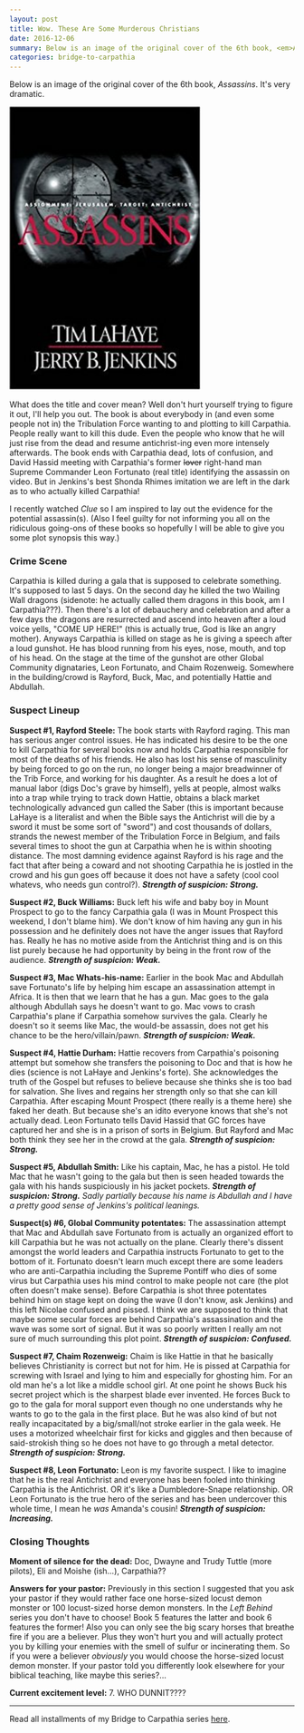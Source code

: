 ```yaml
---
layout: post
title: Wow. These Are Some Murderous Christians
date: 2016-12-06
summary: Below is an image of the original cover of the 6th book, <em>Assassins</em>. It's very dramatic...
categories: bridge-to-carpathia
---
```

Below is an image of the original cover of the 6th book, <em>Assassins</em>. It's very dramatic.

<p><img src="/images/AssassinsCover.jpg" alt="Dun dun dun" style="width:338px;height:500px;"></p>

What does the title and cover mean? Well don't hurt yourself trying to figure it out, I'll help you out. The book is about everybody in (and even some people not in) the Tribulation Force wanting to and plotting to kill Carpathia. People really want to kill this dude. Even the people who know that he will just rise from the dead and resume antichrist-ing even more intensely afterwards. The book ends with Carpathia dead, lots of confusion, and David Hassid meeting with Carpathia's former ~~lover~~ right-hand man Supreme Commander Leon Fortunato (real title) identifying the assassin on video. But in Jenkins's best Shonda Rhimes imitation we are left in the dark as to who actually killed Carpathia!

I recently watched <em>Clue</em> so I am inspired to lay out the evidence for the potential assassin(s). (Also I feel guilty for not informing you all on the ridiculous going-ons of these books so hopefully I will be able to give you some plot synopsis this way.)

<h3>Crime Scene</h3>

Carpathia is killed during a gala that is supposed to celebrate something. It's supposed to last 5 days. On the second day he killed the two Wailing Wall dragons (sidenote: he actually called them dragons in this book, am I Carpathia???). Then there's a lot of debauchery and celebration and after a few days the dragons are resurrected and ascend into heaven after a loud voice yells, "COME UP HERE!" (this is actually true, God is like an angry mother). Anyways Carpathia is killed on stage as he is giving a speech after a loud gunshot. He has blood running from his eyes, nose, mouth, and top of his head. On the stage at the time of the gunshot are other Global Community dignataries, Leon Fortunato, and Chaim Rozenweig. Somewhere in the building/crowd is Rayford, Buck, Mac, and potentially Hattie and Abdullah.

<h3>Suspect Lineup</h3>

**Suspect #1, Rayford Steele:** The book starts with Rayford raging. This man has serious anger control issues. He has indicated his desire to be the one to kill Carpathia for several books now and holds Carpathia responsible for most of the deaths of his friends. He also has lost his sense of masculinity by being forced to go on the run, no longer being a major breadwinner of the Trib Force, and working for his daughter. As a result he does a lot of manual labor (digs Doc's grave by himself), yells at people, almost walks into a trap while trying to track down Hattie, obtains a black market technologically advanced gun called the Saber (this is important because LaHaye is a literalist and when the Bible says the Antichrist will die by a sword it must be some sort of "sword") and cost thousands of dollars, strands the newest member of the Tribulation Force in Belgium, and fails several times to shoot the gun at Carpathia when he is within shooting distance. The most damning evidence against Rayford is his rage and the fact that after being a coward and not shooting Carpathia he is jostled in the crowd and his gun goes off because it does not have a safety (cool cool whatevs, who needs gun control?). <em><b>Strength of suspicion: Strong.</b></em>

**Suspect #2, Buck Williams:** Buck left his wife and baby boy in Mount Prospect to go to the fancy Carpathia gala (I was in Mount Prospect this weekend, I don't blame him). We don't know of him having any gun in his possession and he definitely does not have the anger issues that Rayford has. Really he has no motive aside from the Antichrist thing and is on this list purely because he had opportunity by being in the front row of the audience. <em><b>Strength of suspicion: Weak.</b></em>

**Suspect #3, Mac Whats-his-name:** Earlier in the book Mac and Abdullah save Fortunato's life by helping him escape an assassination attempt in Africa. It is then that we learn that he has a gun. Mac goes to the gala although Abdullah says he doesn't want to go. Mac vows to crash Carpathia's plane if Carpathia somehow survives the gala. Clearly he doesn't so it seems like Mac, the would-be assassin, does not get his chance to be the hero/villain/pawn. <em><b>Strength of suspicion: Weak.</b></em>

**Suspect #4, Hattie Durham:** Hattie recovers from Carpathia's poisoning attempt but somehow she transfers the poisoning to Doc and that is how he dies (science is not LaHaye and Jenkins's forte). She acknowledges the truth of the Gospel but refuses to believe because she thinks she is too bad for salvation. She lives and regains her strength only so that she can kill Carpathia. After escaping Mount Prospect (there really is a theme here) she faked her death. But because she's an idito everyone knows that she's not actually dead. Leon Fortunato tells David Hassid that GC forces have captured her and she is in a prison of sorts in Belgium. But Rayford and Mac both think they see her in the crowd at the gala. <em><b>Strength of suspicion: Strong.</b></em>

**Suspect #5, Abdullah Smith:** Like his captain, Mac, he has a pistol. He told Mac that he wasn't going to the gala but then is seen headed towards the gala with his hands suspiciously in his jacket pockets. <em><b>Strength of suspicion: Strong.</b> Sadly partially because his name is Abdullah and I have a pretty good sense of Jenkins's political leanings.</em>

**Suspect(s) #6, Global Community potentates:** The assassination attempt that Mac and Abdullah save Fortunato from is actually an organized effort to kill Carpathia but he was not actually on the plane. Clearly there's dissent amongst the world leaders and Carpathia instructs Fortunato to get to the bottom of it. Fortunato doesn't learn much except there are some leaders who are anti-Carpathia including the Supreme Pontiff who dies of some virus but Carpathia uses his mind control to make people not care (the plot often doesn't make sense). Before Carpathia is shot three potentates behind him on stage kept on doing the wave (I don't know, ask Jenkins) and this left Nicolae confused and pissed. I think we are supposed to think that maybe some secular forces are behind Carpathia's assassination and the wave was some sort of signal. But it was so poorly written I really am not sure of much surrounding this plot point. <em><b>Strength of suspicion: Confused.</b></em>

**Suspect #7, Chaim Rozenweig:** Chaim is like Hattie in that he basically believes Christianity is correct but not for him. He is pissed at Carpathia for screwing with Israel and lying to him and especially for ghosting him. For an old man he's a lot like a middle school girl. At one point he shows Buck his secret project which is the sharpest blade ever invented. He forces Buck to go to the gala for moral support even though no one understands why he wants to go to the gala in the first place. But he was also kind of but not really incapacitated by a big/small/not stroke earlier in the gala week. He uses a motorized wheelchair first for kicks and giggles and then because of said-strokish thing so he does not have to go through a metal detector. <em><b>Strength of suspicion: Strong.</b></em>

**Suspect #8, Leon Fortunato:** Leon is my favorite suspect. I like to imagine that he is the real Antichrist and everyone has been fooled into thinking Carpathia is the Antichrist. OR it's like a Dumbledore-Snape relationship. OR Leon Fortunato is the true hero of the series and has been undercover this whole time, I mean he <em>was</em> Amanda's cousin! <em><b>Strength of suspicion: Increasing.</b></em>

<h3>Closing Thoughts</h3>

**Moment of silence for the dead:** Doc, Dwayne and Trudy Tuttle (more pilots), Eli and Moishe (ish...), Carpathia??

**Answers for your pastor:**
Previously in this section I suggested that you ask your pastor if they would rather face one horse-sized locust demon monster or 100 locust-sized horse demon monsters. In the <em>Left Behind</em> series you don't have to choose! Book 5 features the latter and book 6 features the former! Also you can only see the big scary horses that breathe fire if you are a believer. Plus they won't hurt you and will actually protect you by killing your enemies with the smell of sulfur or incinerating them. So if you were a believer <em>obviously</em> you would choose the horse-sized locust demon monster. If your pastor told you differently look elsewhere for your biblical teaching, like maybe this series?...

**Current excitement level:** 7. WHO DUNNIT????
<hr>
Read all installments of my Bridge to Carpathia series <a href="https://hsureads.github.io/category/bridge-to-carpathia/">here</a>.
